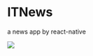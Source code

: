 # ITNews
a news app by react-native

![](https://ws1.sinaimg.cn/large/006tKfTcly1fjdjapcprhg309n0hf1hq.gif)